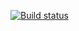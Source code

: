 [![Build status](https://ci.appveyor.com/api/projects/status/fcgp93013cbx6r00/branch/master?svg=true)](https://ci.appveyor.com/project/KateDenis/1-2-api-ci/branch/master)
